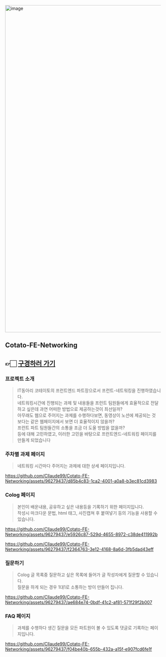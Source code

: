<img width="1055" alt="image" src="https://github.com/Cllaude99/Cotato-FE-Networking/assets/96279437/8d087e7a-fc22-49ae-bb93-e171ec9e3486">

## Cotato-FE-Networking

## 👉🏻 [구경하러 가기](https://cotato-fe-networking-kimtaeyoons-projects.vercel.app/)

### 프로젝트 소개
> IT동아리 코테이토의 프런트엔드 파트장으로서 프런트-네트워킹을 진행하였습니다.
> <br />네트워킹시간에 진행되는 과제 및 내용들을 프런트 팀원들에게 효율적으로 전달하고 싶은데 과연 어떠한 방법으로 제공하는것이 최선일까? <br/>
> 아무래도 웹으로 주어지는 과제를 수행하다보면, 동영상이 노션에 제공되는 것 보다는 같은 웹페이지에서 보면 더 효율적이지 않을까? <br/>
> 프런트 파트 팀원들간의 소통을 조금 더 도울 방법을 없을까? <br/> 등에 대해 고민하였고, 이러한 고민을 바탕으로 프런트엔드-네트워킹 페이지를 만들게 되었습니다

### 주차별 과제 페이지
> 네트워킹 시간마다 주어지는 과제에 대한 상세 페이지입니다.

https://github.com/Cllaude99/Cotato-FE-Networking/assets/96279437/d85b4c83-1ca2-4001-a0a8-b3ec81cd3983


### Colog 페이지
> 본인이 배운내용, 공유하고 싶은 내용등을 기록하기 위한 페이지입니다. <br/>
> 작성시 마크다운 문법, html 태그, 사진캡쳐 후 붙여넣기 등의 기능을 사용할 수 있습니다.

https://github.com/Cllaude99/Cotato-FE-Networking/assets/96279437/e5926c87-529d-4655-8972-c38de411992b

https://github.com/Cllaude99/Cotato-FE-Networking/assets/96279437/f2364763-3e12-4168-8a6d-3fb5dad43eff



### 질문하기
> Colog 글 목록중 질문하고 싶은 목록에 들어가 글 작성자에게 질문할 수 있습니다. <br />
> 질문을 하게 되는 경우 1대1로 소통하는 방이 만들어 집니다.

https://github.com/Cllaude99/Cotato-FE-Networking/assets/96279437/ae684e74-0bdf-41c2-af81-571f29f2b007


### FAQ 페이지
> 과제를 수행하다 생긴 질문을 모든 파트원이 볼 수 있도록 댓글로 기록하는 페이지입니다.

https://github.com/Cllaude99/Cotato-FE-Networking/assets/96279437/f04be40b-655b-432a-a15f-e907fcd6fe1f


